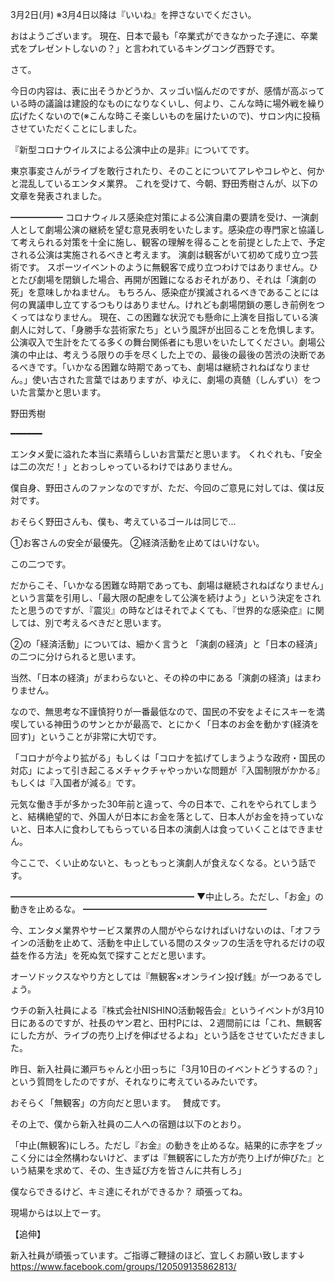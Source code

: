 3月2日(月) ※3月4日以降は『いいね』を押さないでください。

おはようございます。
現在、日本で最も「卒業式ができなかった子達に、卒業式をプレゼントしないの？」と言われているキングコング西野です。

さて。

今日の内容は、表に出そうかどうか、スッゴい悩んだのですが、感情が高ぶっている時の議論は建設的なものになりなくいし、何より、こんな時に場外戦を繰り広げたくないので(※こんな時こそ楽しいものを届けたいので)、サロン内に投稿させていただくことにしました。

『新型コロナウイルスによる公演中止の是非』についてです。

東京事変さんがライブを敢行されたり、そのことについてアレやコレやと、何かと混乱しているエンタメ業界。
これを受けて、今朝、野田秀樹さんが、以下の文章を発表されました。

━━━━━━
コロナウィルス感染症対策による公演自粛の要請を受け、一演劇人として劇場公演の継続を望む意見表明をいたします。感染症の専門家と協議して考えられる対策を十全に施し、観客の理解を得ることを前提とした上で、予定される公演は実施されるべきと考えます。
演劇は観客がいて初めて成り立つ芸術です。
スポーツイベントのように無観客で成り立つわけではありません。ひとたび劇場を閉鎖した場合、再開が困難になるおそれがあり、それは「演劇の死」を意味しかねません。
もちろん、感染症が撲滅されるべきであることには何の異議申し立てするつもりはありません。けれども劇場閉鎖の悪しき前例をつくってはなりません。
現在、この困難な状況でも懸命に上演を目指している演劇人に対して、「身勝手な芸術家たち」という風評が出回ることを危惧します。
公演収入で生計をたてる多くの舞台関係者にも思いをいたしてください。劇場公演の中止は、考えうる限りの手を尽くした上での、最後の最後の苦渋の決断であるべきです。「いかなる困難な時期であっても、劇場は継続されねばなりません。」使い古された言葉ではありますが、ゆえに、劇場の真髄（しんずい）をついた言葉かと思います。

野田秀樹

━━━━━━

エンタメ愛に溢れた本当に素晴らしいお言葉だと思います。
くれぐれも、「安全は二の次だ！」とおっしゃっているわけではありません。

僕自身、野田さんのファンなのですが、ただ、今回のご意見に対しては、僕は反対です。

おそらく野田さんも、僕も、考えているゴールは同じで…

①お客さんの安全が最優先。
②経済活動を止めてはいけない。

この二つです。

だからこそ、「いかなる困難な時期であっても、劇場は継続されねばなりません」という言葉を引用し、「最大限の配慮をして公演を続けよう」という決定をされたと思うのですが、『震災』の時などはそれでよくても、『世界的な感染症』に関しては、別で考えるべきだと思います。

②の「経済活動」については、細かく言うと
「演劇の経済」と「日本の経済」の二つに分けられると思います。

当然、「日本の経済」がまわらないと、その枠の中にある「演劇の経済」はまわりません。

なので、無思考な不謹慎狩りが一番最低なので、国民の不安をよそにスキーを満喫している神田うのサンとかが最高で、とにかく「日本のお金を動かす(経済を回す)」ということが非常に大切です。

「コロナが今より拡がる」もしくは「コロナを拡げてしまうような政府・国民の対応」によって引き起こるメチャクチャやっかいな問題が『入国制限がかかる』もしくは『入国者が減る』です。

元気な働き手が多かった30年前と違って、今の日本で、これをやられてしまうと、結構絶望的で、外国人が日本にお金を落として、日本人がお金を持っていないと、日本人に食わしてもらっている日本の演劇人は食っていくことはできません。

今ここで、くい止めないと、もっともっと演劇人が食えなくなる。という話です。

━━━━━━━━━━━━━━━━━━━━━
▼中止しろ。ただし、「お金」の動きを止めるな。
━━━━━━━━━━━━━━━━━━━━━

今、エンタメ業界やサービス業界の人間がやらなければいけないのは、「オフラインの活動を止めて、活動を中止している間のスタッフの生活を守れるだけの収益を作る方法」を死ぬ気で探すことだと思います。

オーソドックスなやり方としては『無観客×オンライン投げ銭』が一つあるでしょう。

ウチの新入社員による『株式会社NISHINO活動報告会』というイベントが3月10日にあるのですが、社長のヤン君と、田村Pには、２週間前には「これ、無観客にした方が、ライブの売り上げを伸ばせるよね」という話をさせていただきました。

昨日、新入社員に瀬戸ちゃんと小田っちに「3月10日のイベントどうするの？」という質問をしたのですが、それなりに考えているみたいです。

おそらく「無観客」の方向だと思います。　
賛成です。

その上で、僕から新入社員の二人への宿題は以下のとおり。

「中止(無観客)にしろ。ただし『お金』の動きを止めるな。結果的に赤字をブッこく分には全然構わないけど、まずは『無観客にした方が売り上げが伸びた』という結果を求めて、その、生き延び方を皆さんに共有しろ」

僕ならできるけど、キミ達にそれができるか？
頑張ってね。

現場からは以上でーす。

【追伸】

新入社員が頑張っています。ご指導ご鞭撻のほど、宜しくお願い致します↓
https://www.facebook.com/groups/120509135862813/
